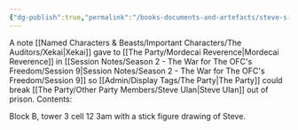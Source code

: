 ```yaml
---
{"dg-publish":true,"permalink":"/books-documents-and-artefacts/steve-s-cell-location/","noteIcon":"","created":"2024-05-03T19:55:49.601+01:00","updated":"2024-12-13T17:46:18.141+00:00"}
---
```


A note [[Named Characters & Beasts/Important Characters/The Auditors/Xekai\|Xekai]] gave to [[The Party/Mordecai Reverence\|Mordecai Reverence]] in  [[Session Notes/Season 2 - The War for The OFC's Freedom/Session 9\|Session Notes/Season 2 - The War for The OFC's Freedom/Session 9]] so [[Admin/Display Tags/The Party\|The Party]] could break [[The Party/Other Party Members/Steve Ulan\|Steve Ulan]] out of prison. Contents:

Block B, tower 3 cell 12 3am with a stick figure drawing of Steve.